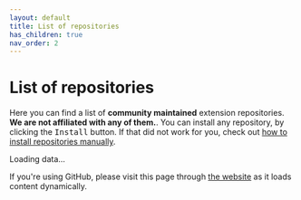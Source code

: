 ```yaml
---
layout: default
title: List of repositories
has_children: true
nav_order: 2
---
```


# List of repositories
Here you can find a list of **community maintained** extension repositories. **We are not affiliated with any of them.**.
You can install any repository, by clicking the <kbd>Install</kbd> button. If that did not work for you, check out [how to install repositories manually](./how-to-install-manually.md).

<div id="main">

Loading data...

If you're using GitHub, please visit this page through [the website](https://recloudstream.github.io) as it loads content dynamically.

</div>

<!-- new lines get replaced with spaces, so remember about ; -->
<script>
function makeTd(text) {
    const td = document.createElement("td");
    td.appendChild(
        document.createTextNode(text)
    );
    td.style.textAlign = 'center';
    return td;
}

async function fetchRow(url) {
    const urlObj = new URL(url);
    urlObj.searchParams.append("v", Date.now());
    const r = await fetch(urlObj.toString());
    const data = await r.json();
    const row = document.createElement("tr");
    row.appendChild(makeTd(data.name || "unnamed"));
    row.appendChild(makeTd(data.description || "No description provided"));

    const td = document.createElement("td");
    td.style.display = 'flex';
    td.style.justifyContent = 'center';
    
    const btn1 = document.createElement("a");
    btn1.innerText = "Install";
    btn1.target = "_blank";
    btn1.classList.add("btn");
    btn1.classList.add("btn-blue");
    btn1.href = `https://cs.repo/?${url.replace(/^https?:\/\//, "")}`;
    td.appendChild(btn1);

    const btn2 = document.createElement("button");
    btn2.innerText = "Copy URL";
    btn2.classList.add("btn");
    btn2.addEventListener("click", () => {
        if (navigator.clipboard) {
            navigator.clipboard.writeText(url);
        } else {
            var tempInput = document.createElement("input");
            tempInput.value = url;
            document.body.appendChild(tempInput);
            tempInput.select();
            document.execCommand("copy");
            document.body.removeChild(tempInput);
        }
    });
    btn2.style.marginLeft = '1em';
    td.appendChild(btn2);
    
    row.appendChild(td);
    return row;
}

async function fetchData() {
    const mainDiv = document.getElementById("main");
    
    const table = document.createElement("table");
    const thead = document.createElement("thead");
    thead.innerHTML = `
    <tr>
        <th>Name</th>
        <th>Description</th>
        <th>Install</th>
    </tr>
`;
    table.appendChild(thead);

    const tbody = document.createElement("tbody");
    const r = await fetch(`https://raw.githubusercontent.com/recloudstream/cs-repos/master/repos-db.json?v=${Date.now()}`);
    const data = await r.json();

    for (const repo of data) {
        const row = await(fetchRow(repo));
        tbody.appendChild(row);
    }
    table.appendChild(tbody);

    mainDiv.innerHTML = '';
    mainDiv.classList.add("table-wrapper");
    mainDiv.appendChild(table);
}

fetchData();
</script>
